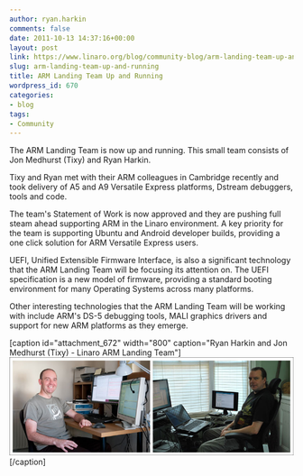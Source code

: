 ```yaml
---
author: ryan.harkin
comments: false
date: 2011-10-13 14:37:16+00:00
layout: post
link: https://www.linaro.org/blog/community-blog/arm-landing-team-up-and-running/
slug: arm-landing-team-up-and-running
title: ARM Landing Team Up and Running
wordpress_id: 670
categories:
- blog
tags:
- Community
---
```


The ARM Landing Team is now up and running.  This small team consists of Jon Medhurst (Tixy) and Ryan Harkin.

Tixy and Ryan met with their ARM colleagues in Cambridge recently and took delivery of A5 and A9 Versatile Express platforms, Dstream debuggers, tools and code.

The team's Statement of Work is now approved and they are pushing full steam ahead supporting ARM in the Linaro environment. A key priority for the team is supporting Ubuntu and Android developer builds, providing a one click solution for ARM Versatile Express users.

UEFI, Unified Extensible Firmware Interface, is also a significant technology that the ARM Landing Team will be focusing its attention on.  The UEFI specification is a new model of firmware, providing a standard booting environment for many Operating Systems across many platforms.

Other interesting technologies that the ARM Landing Team will be working with include ARM's DS-5 debugging tools, MALI graphics drivers and support for new ARM platforms as they emerge.

[caption id="attachment_672" width="800" caption="Ryan Harkin and Jon Medhurst (Tixy) - Linaro ARM Landing Team"][![Linaro ARM Landing Team](/assets/blog/tixy-ryan-2-1.jpg)](/assets/blog/tixy-ryan-2-1.jpg)[/caption]
